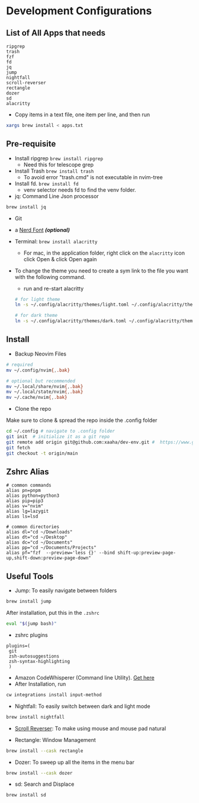 # Development Configurations

## List of All Apps that needs

```text
ripgrep
trash
fzf
fd
jq
jump
nightfall
scroll-reverser
rectangle
dozer
sd
alacritty
```

- Copy items in a text file, one item per line, and then run

```bash
xargs brew install < apps.txt
```

## Pre-requisite

- Install ripgrep `brew install ripgrep`
  - Need this for telescope grep
- Install Trash `brew install trash`
  - To avoid error "trash.cmd" is not executable in nvim-tree
- Install fd. `brew install fd`
  - venv selector needs fd to find the venv folder.
- jq: Command Line Json processor

```bash
brew install jq
```

- Git
- a [Nerd Font](https://www.nerdfonts.com/) **_(optional)_**
- Terminal: `brew install alacritty`
  - For mac, in the application folder, right click on the `alacritty` icon click Open & click Open again
- To change the theme you need to create a sym link to the file you want with the following command.

  - run and re-start alacritty

  ```bash
  # for light theme
  ln -s ~/.config/alacritty/themes/light.toml ~/.config/alacritty/themes/my_theme.toml

  # for dark theme
  ln -s ~/.config/alacritty/themes/dark.toml ~/.config/alacritty/themes/my_theme.toml
  ```

## Install

- Backup Neovim Files

```bash
# required
mv ~/.config/nvim{,.bak}

# optional but recommended
mv ~/.local/share/nvim{,.bak}
mv ~/.local/state/nvim{,.bak}
mv ~/.cache/nvim{,.bak}
```

- Clone the repo

Make sure to clone & spread the repo inside the .config folder

```bash
cd ~/.config # navigate to .config folder
git init  # initialize it as a git repo
git remote add origin git@github.com:xaaha/dev-env.git #  https://www.github.com/xaaha/dev-env
git fetch
git checkout -t origin/main
```

## Zshrc Alias

```.zshrc
# common commands
alias pn=pnpm
alias python=python3
alias pip=pip3
alias v="nvim"
alias lg=lazygit
alias ls=lsd

# common directories
alias dl="cd ~/Downloads"
alias dt="cd ~/Desktop"
alias dc="cd ~/Documents"
alias pp="cd ~/Documents/Projects"
alias pf="fzf  --preview='less {}' --bind shift-up:preview-page-up,shift-down:preview-page-down"
```

## Useful Tools

- Jump: To easily navigate between folders

```bash
brew install jump
```

After installation, put this in the `.zshrc`

```bash
eval "$(jump bash)"
```

- zshrc plugins

```.zshrc
plugins=(
 git
 zsh-autosuggestions
 zsh-syntax-highlighting
 )
```

- Amazon CodeWhisperer (Command line Utility). [Get here](https://aws.amazon.com/codewhisperer/resources/#Getting_started/)
- After Installation, run

```bash
cw integrations install input-method
```

- Nightfall: To easily switch between dark and light mode

```bash
brew install nightfall
```

- [Scroll Reverser](https://pilotmoon.com/scrollreverser/): To make using mouse and mouse pad natural

- Rectangle: Window Management

```bash
brew install --cask rectangle
```

- Dozer: To sweep up all the items in the menu bar

```bash
brew install --cask dozer
```

- sd: Search and Displace

```bash
brew install sd
```
